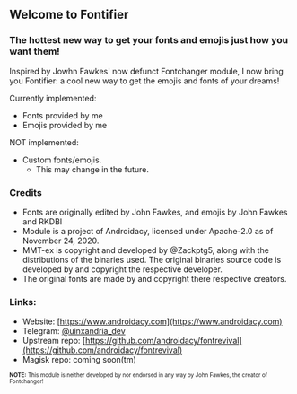 ## Welcome to Fontifier
### The hottest new way to get your fonts and emojis just how you want them!

Inspired by Jowhn Fawkes' now defunct Fontchanger module, I now bring you Fontifier: a cool new way to get the emojis and fonts of your dreams!

Currently implemented:
- Fonts provided by me
- Emojis provided by me

NOT implemented:
- Custom fonts/emojis.
    - This may change in the future.

### Credits
- Fonts are originally edited by John Fawkes, and emojis by John Fawkes and RKDBI
- Module is a project of Androidacy, licensed under Apache-2.0 as of November 24, 2020.
- MMT-ex is copyright and developed by @Zackptg5, along with the distributions of the binaries used. The original binaries source code is developed by and copyright the respective developer.
- The original fonts are made by and copyright there respective creators.

### Links:
- Website: [https://www.androidacy.com](https://www.androidacy.com)
- Telegram: [@uinxandria_dev](https://t.me/unixandria_dev)
- Upstream repo: [https://github.com/androidacy/fontrevival](https://github.com/androidacy/fontrevival)
- Magisk repo: coming soon(tm)

<sub><sub>**NOTE:** This module is neither developed by nor endorsed in any way by John Fawkes, the creator of Fontchanger!</sub></sup>
